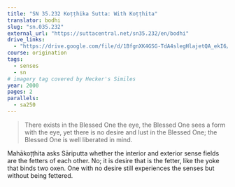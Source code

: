 ```yaml
---
title: "SN 35.232 Koṭṭhika Sutta: With Koṭṭhita"
translator: bodhi
slug: "sn.035.232"
external_url: "https://suttacentral.net/sn35.232/en/bodhi"
drive_links:
  - "https://drive.google.com/file/d/1BfgnXK4GSG-TdA4slegHlajetQA_ekI6/view?usp=drivesdk"
course: origination
tags:
  - senses
  - sn
# imagery tag covered by Hecker's Similes
year: 2000
pages: 2
parallels:
  - sa250
---
```


> There exists in the Blessed One the eye, the Blessed One sees a form with the eye, yet there is no desire and lust in the Blessed One; the Blessed One is well liberated in mind.

Mahākoṭṭhita asks Sāriputta whether the interior and exterior sense fields are the fetters of each other. No; it is desire that is the fetter, like the yoke that binds two oxen. One with no desire still experiences the senses but without being fettered.

